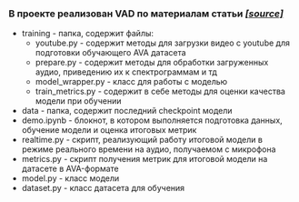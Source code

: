 ### В проекте реализован VAD по материалам статьи [_\[source\]_](https://arxiv.org/pdf/2103.03529.pdf)
- training - папка, содержит файлы:
	- youtube.py - содержит методы для загрузки видео с youtube для подготовки обучающего AVA датасета 
	- prepare.py - содержит методы для обработки загруженных аудио, приведению их к спектрограммам и тд
	- model_wrapper.py - класс для работы с моделью
	- train_metrics.py - содержит в себе методы для оценки качества модели при обучении
- data - папка, содержит последний checkpoint модели
- demo.ipynb - блокнот, в котором выполняется подготовка данных, обучение модели и оценка итоговых метрик
- realtime.py - скрипт, реализующий работу итоговой модели в режиме реального времени на аудио, получаемом с микрофона
- metrics.py - скрипт получения метрик для итоговой модели на датасете в AVA-формате
- model.py - класс модели
- dataset.py - класс датасета для обучения